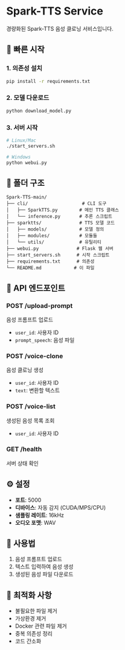 # Spark-TTS Service

경량화된 Spark-TTS 음성 클로닝 서비스입니다.

## 🚀 빠른 시작

### 1. 의존성 설치
```bash
pip install -r requirements.txt
```

### 2. 모델 다운로드
```bash
python download_model.py
```

### 3. 서버 시작
```bash
# Linux/Mac
./start_servers.sh

# Windows
python webui.py
```

## 📁 폴더 구조

```
Spark-TTS-main/
├── cli/                    # CLI 도구
│   ├── SparkTTS.py        # 메인 TTS 클래스
│   └── inference.py       # 추론 스크립트
├── sparktts/              # TTS 모델 코드
│   ├── models/            # 모델 정의
│   ├── modules/           # 모듈들
│   └── utils/             # 유틸리티
├── webui.py              # Flask 웹 서버
├── start_servers.sh      # 시작 스크립트
├── requirements.txt      # 의존성
└── README.md            # 이 파일
```

## 🔧 API 엔드포인트

### POST /upload-prompt
음성 프롬프트 업로드
- `user_id`: 사용자 ID
- `prompt_speech`: 음성 파일

### POST /voice-clone
음성 클로닝 생성
- `user_id`: 사용자 ID
- `text`: 변환할 텍스트

### POST /voice-list
생성된 음성 목록 조회
- `user_id`: 사용자 ID

### GET /health
서버 상태 확인

## ⚙️ 설정

- **포트**: 5000
- **디바이스**: 자동 감지 (CUDA/MPS/CPU)
- **샘플링 레이트**: 16kHz
- **오디오 포맷**: WAV

## 📝 사용법

1. 음성 프롬프트 업로드
2. 텍스트 입력하여 음성 생성
3. 생성된 음성 파일 다운로드

## 🔧 최적화 사항

- 불필요한 파일 제거
- 가상환경 제거
- Docker 관련 파일 제거
- 중복 의존성 정리
- 코드 간소화
